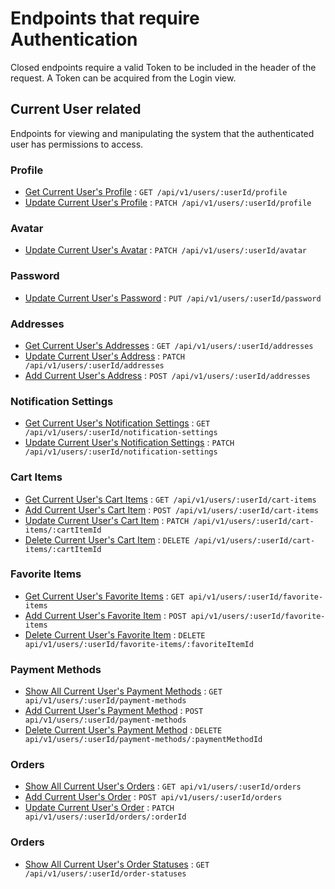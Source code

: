 # Endpoints that require Authentication

Closed endpoints require a valid Token to be included in the header of the
request. A Token can be acquired from the Login view.

## Current User related

Endpoints for viewing and manipulating the system that the authenticated user
has permissions to access.

### Profile

- [Get Current User's Profile](./profile.md) : `GET /api/v1/users/:userId/profile`
- [Update Current User's Profile](./profile.md) : `PATCH /api/v1/users/:userId/profile`

### Avatar

- [Update Current User's Avatar](./avatar.md) : `PATCH /api/v1/users/:userId/avatar`

### Password

- [Update Current User's Password](./password.md) : `PUT /api/v1/users/:userId/password`

### Addresses

- [Get Current User's Addresses](./address.md) : `GET /api/v1/users/:userId/addresses`
- [Update Current User's Address](./address.md) : `PATCH /api/v1/users/:userId/addresses`
- [Add Current User's Address](./address.md) : `POST /api/v1/users/:userId/addresses`

### Notification Settings

- [Get Current User's Notification Settings](./notification-settings.md) : `GET /api/v1/users/:userId/notification-settings`
- [Update Current User's Notification Settings](./notification-settings.md) : `PATCH /api/v1/users/:userId/notification-settings`

### Cart Items

- [Get Current User's Cart Items](./cart-items.md) : `GET /api/v1/users/:userId/cart-items`
- [Add Current User's Cart Item](./cart-items.md) : `POST /api/v1/users/:userId/cart-items`
- [Update Current User's Cart Item](./cart-items.md) : `PATCH /api/v1/users/:userId/cart-items/:cartItemId`
- [Delete Current User's Cart Item](./cart-items.md) : `DELETE /api/v1/users/:userId/cart-items/:cartItemId`

### Favorite Items

- [Get Current User's Favorite Items](./favorite-items.md) : `GET api/v1/users/:userId/favorite-items`
- [Add Current User's Favorite Item](./favorite-items.md) : `POST api/v1/users/:userId/favorite-items`
- [Delete Current User's Favorite Item](./favorite-items.md) : `DELETE api/v1/users/:userId/favorite-items/:favoriteItemId`

### Payment Methods

- [Show All Current User's Payment Methods](./payment-methods.md) : `GET api/v1/users/:userId/payment-methods`
- [Add Current User's Payment Method](./payment-methods.md) : `POST api/v1/users/:userId/payment-methods`
- [Delete Current User's Payment Method](./payment-methods.md) : `DELETE api/v1/users/:userId/payment-methods/:paymentMethodId`

### Orders

- [Show All Current User's Orders](./orders.md) : `GET api/v1/users/:userId/orders`
- [Add Current User's Order](./orders.md) : `POST api/v1/users/:userId/orders`
- [Update Current User's Order](./orders.md) : `PATCH api/v1/users/:userId/orders/:orderId`

### Orders

- [Show All Current User's Order Statuses](./order-statuses.md) : `GET /api/v1/users/:userId/order-statuses`
